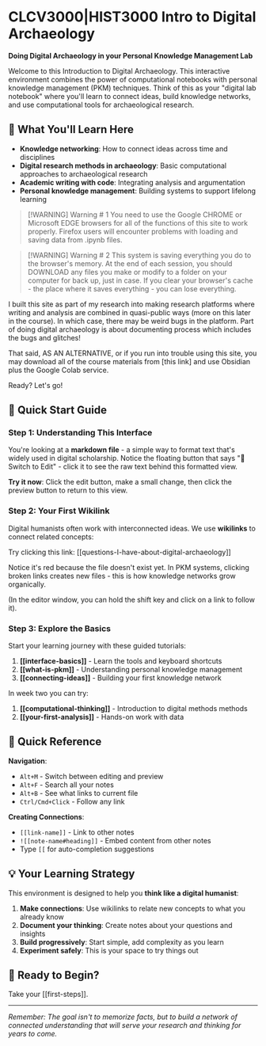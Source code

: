 # CLCV3000|HIST3000 Intro to Digital Archaeology

**Doing Digital Archaeology in your Personal Knowledge Management Lab**

Welcome to this Introduction to Digital Archaeology. This interactive environment combines the power of computational notebooks with personal knowledge management (PKM) techniques. Think of this as your "digital lab notebook" where you'll learn to connect ideas, build knowledge networks, and use computational tools for archaeological research.
## 🎯 What You'll Learn Here

- **Knowledge networking**: How to connect ideas across time and disciplines
- **Digital research methods in archaeology**: Basic computational approaches to archaeological research  
- **Academic writing with code**: Integrating analysis and argumentation
- **Personal knowledge management**: Building systems to support lifelong learning

> [!WARNING] Warning # 1
You need to use the Google CHROME or Microsoft EDGE browsers for all of the functions of this site to work properly. Firefox users will encounter problems with loading and saving data from .ipynb files.

> [!WARNING] Warning # 2
> This system is saving everything you do to the browser's memory. At the end of each session, you should DOWNLOAD any files you make or modify to a folder on your computer for back up, just in case. If you clear your browser's cache - the place where it saves everything - you can lose everything.

I built this site as part of my research into making research platforms where writing and analysis are combined in quasi-public ways (more on this later in the course). In which case, there may be weird bugs in the platform. Part of doing digital archaeology is about documenting process which includes the bugs and glitches!

That said, AS AN ALTERNATIVE, or if you run into trouble using this site, you may download all of the course materials from [this link] and use Obsidian plus the Google Colab service.

Ready? Let's go!
## 🚀 Quick Start Guide

### Step 1: Understanding This Interface
You're looking at a **markdown file** - a simple way to format text that's widely used in digital scholarship. Notice the floating button that says "📝 Switch to Edit" - click it to see the raw text behind this formatted view.

**Try it now**: Click the edit button, make a small change, then click the preview button to return to this view.

### Step 2: Your First Wikilink
Digital humanists often work with interconnected ideas. We use **wikilinks** to connect related concepts:

Try clicking this link: [[questions-I-have-about-digital-archaeology]]

Notice it's red because the file doesn't exist yet. In PKM systems, clicking broken links creates new files - this is how knowledge networks grow organically.

(In the editor window, you can hold the shift key and click on a link to follow it).
### Step 3: Explore the Basics
Start your learning journey with these guided tutorials:

1. **[[interface-basics]]** - Learn the tools and keyboard shortcuts
2. **[[what-is-pkm]]** - Understanding personal knowledge management  
3. **[[connecting-ideas]]** - Building your first knowledge network

In week two you can try:
1. **[[computational-thinking]]** - Introduction to digital methods methods
2. **[[your-first-analysis]]** - Hands-on work with data

## 🔗 Quick Reference

**Navigation**:
- `Alt+M` - Switch between editing and preview  
- `Alt+F` - Search all your notes
- `Alt+B` - See what links to current file
- `Ctrl/Cmd+Click` - Follow any link

**Creating Connections**:
- `[[link-name]]` - Link to other notes
- `![[note-name#heading]]` - Embed content from other notes
- Type `[[` for auto-completion suggestions

## 💡 Your Learning Strategy

This environment is designed to help you **think like a digital humanist**:

1. **Make connections**: Use wikilinks to relate new concepts to what you already know
2. **Document your thinking**: Create notes about your questions and insights  
3. **Build progressively**: Start simple, add complexity as you learn
4. **Experiment safely**: This is your space to try things out

## 🎯 Ready to Begin?

Take your [[first-steps]].

---

*Remember: The goal isn't to memorize facts, but to build a network of connected understanding that will serve your research and thinking for years to come.*
